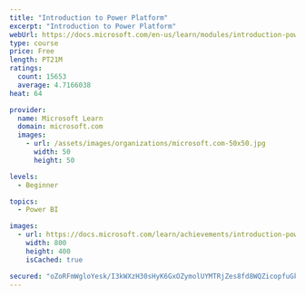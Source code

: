 ```yaml
---
title: "Introduction to Power Platform"
excerpt: "Introduction to Power Platform"
webUrl: https://docs.microsoft.com/en-us/learn/modules/introduction-power-platform/
type: course
price: Free
length: PT21M
ratings:
  count: 15653
  average: 4.7166038
heat: 64

provider:
  name: Microsoft Learn
  domain: microsoft.com
  images:
    - url: /assets/images/organizations/microsoft.com-50x50.jpg
      width: 50
      height: 50

levels:
  - Beginner

topics:
  - Power BI

images:
  - url: https://docs.microsoft.com/learn/achievements/introduction-power-platform-social.png
    width: 800
    height: 400
    isCached: true

secured: "oZoRFmWgloYesk/I3kWXzH30sHyK6GxOZymolUYMTRjZes8fd8WQZicopfuGkwBYWetquc5YynZ5AXl5tCU0jeaunmyxeTkv4HvzO0VqSSHbr9VQnc4kk3YF/nXqkTVubH8/VMZu34PfCndQ2xTDTwZZMBfZAgG27WHqvZwYzgSuDX6MFCq/7mP8AdMr50s/voTSyHt1K40/Q57RrLgrpSow/NR2l3YMpmoANghkL4YMO/kCc5i/0sH2m6BZTtmEA/qzqmSMo3utEBL4vqidGAB/eYi18efaJHO24FgCeBV/h1zttDRHLMLTkVNtA9G6BM/JySxGZ1Hdp8vCTtQwa+zdtLsLJdjqnn6pXjGjUjux+HZYvJPJ6kBueCKWrC5hllq+bq3oV1XX6GdSYviVvxiTb4C0W5z1mfE0V+/g84ETKIxlF9RixpT/5ZnE3uPh;DiMPOzDFB4No6Vm0YGCLHg=="
---
```


